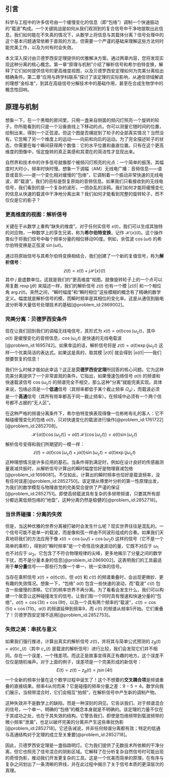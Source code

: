## 引言
科学与工程中的许多信号由一个缓慢变化的信息（即“包络”）调制一个快速振动的“载波”构成。一个关键挑战是如何从我们观测到的复合信号中干净地提取出此信息。我们如何能在不失真的情况下，从数学上将信息与其载体分离？信号处理中的这个基本问题通常依赖于直观的方法，但需要一个严谨的基础来理解这些方法何时能完美工作，以及为何有时会失效。

本文深入探讨由贝德罗西安定理提供的优雅解决方案。通过两章内容，您将发现实现这种分离的核心概念。第一章“原理与机制”介绍了解析信号和希尔伯特变换，解释了它们如何提供信号的更高维度视图，以及贝德罗西安定理如何为完美分离给出精确条件。第二章“应用与跨学科联系”探讨了该定理的实际影响，从通信领域解调的理想“金标准”，到其在高级信号分解技术中的基础作用，甚至在合成生物学中的概念性回响。

## 原理与机制

想象一下，在一个黑暗的房间里，只用一盏来自侧面的频闪灯照亮一个旋转的轮子。你所能看到的只是一个沿垂直线上下移动的点。你可以测量它随时间的位置，绘制出来，得到一个正弦波。但这个图是否捕捉到了轮子的全部真实情况？当然没有。它忽略了另一个维度上的运动——向前和向后的运动。为了完全描述轮子的状态，你需要在每个瞬间获得两个数值：它的水平位置和垂直位置。只有在这个更高维度的图像中，恒定旋转的真正美感和其潜在的简洁性才显现出来。

自然界和技术中的许多信号就像那个被频闪灯照亮的光点：一个简单的振荡，其幅度时大时小，频率时快时慢。想象一下调幅（AM）无线电广播：音频信息——语音或音乐——是一个变化相对缓慢的“包络”，它调制着一个振动非常快速的无线电波，即“载波”。我们的目标是恢复原始的音频信息。如果我们只看接收到的无线电信号，我们看到的是一个复杂的波形，一团杂乱的涂鸦。我们如何才能将缓慢变化的信息从快速的载波中干净地分离出来？我们如何才能看到完整的旋转轮子，而不仅仅是它的影子？

### 更高维度的视图：解析信号

关键在于从数学上重构“缺失的维度”。对于任何实信号 $x(t)$，我们可以生成其独特的对应物，一种数学上的孪生兄弟，称为**希尔伯特变换**，记作 $\mathcal{H}\{x\}(t)$。这个操作类似于将我们信号中每个频率分量的相位移动90度。例如，余弦波 $\cos(\omega t)$ 的希尔伯特变换是正弦波 $\sin(\omega t)$。

通过将原始信号与其希尔伯特变换相结合，我们创建了一个新的复值信号，称为**解析信号**：
$$
z(t) = x(t) + j\mathcal{H}\{x\}(t)
$$
其中 $j$ 是虚数单位。这就是我们的“更高维度”视图。就像旋转轮子上的一个点可以用复数 $r \exp(j\theta)$ 来描述一样，我们的解析信号 $z(t)$ 也有一个模 $|z(t)|$ 和一个相位角 $\arg z(t)$。突然之间，“瞬时幅度”和“瞬时相位”这些模糊的概念有了精确的数学定义。幅度就是解析信号的模，而瞬时频率是其相位的变化率。这是从通信到脑电波分析等大量信号处理技术的基础[@problem_id:2869002]。

### 完美分离：贝德罗西安条件

现在让我们回到我们的调幅无线电信号，其形式为 $x(t) = a(t) \cos(\omega_c t)$，其中 $a(t)$ 是缓慢变化的音频信息，$\cos(\omega_c t)$ 是快速的无线电载波[@problem_id:1695742]。如果幸运的话，解析信号将是 $z(t) = a(t) \exp(j\omega_c t)$ 这样一个优美简洁的表达式。如果这是真的，取其模 $|z(t)|$ 就会得到 $|a(t)|$——我们想要恢复的信息！

我们什么时候才能如此幸运？这正是**贝德罗西安定理**所回答的核心问题。它为这种完美分离提供了一个非常直观的条件。它指出，如果慢速包络信号 $a(t)$ 的频谱和快速载波信号 $\cos(\omega_c t)$ 的频谱完全不相交，那么这种“分离”就能完美实现。具体来说，包络必须是一个**低通**信号（其频率都低于某个截止频率 $\Omega_a$），而载波必须是一个**高通**信号（其所有频率都高于同一截止频率）。在频域中必须有一个两个信号都不占据的“无人区”。

在这种严格的频谱分离条件下，希尔伯特变换表现得像一位彬彬有礼的客人：它不触碰缓慢变化的包络 $a(t)$，只对快速变化的载波进行操作[@problem_id:1761722] [@problem_id:2852708]。
$$
\mathcal{H}\{a(t)\cos(\omega_c t)\} = a(t)\,\mathcal{H}\{\cos(\omega_c t)\} = a(t)\sin(\omega_c t)
$$
解析信号变得和我们所期望的一模一样：
$$
z(t) = a(t)\cos(\omega_c t) + j a(t)\sin(\omega_c t) = a(t)\exp(j\omega_c t)
$$
这种理想情况是许多应用的基石。当条件得到满足时，例如在设计良好的传感器测量衰减共振时，从解析信号计算出的瞬时幅度恰好是物理衰减包络[@problem_id:1698081]。不仅如此，计算出的瞬时频率也恰好是载波频率，没有任何误差[@problem_id:2852750]。该定理从傅里叶分析的第一性原理出发，为我们的数学模型与物理直觉的完美契合提供了严谨的保证[@problem_id:2852751]。即使高频载波具有复杂的多频带频谱，只要其所有部分都远离低频包络的“地盘”，这种分离仍然是稳健的[@problem_id:2852718]。

### 当世界碰撞：分离的失效

但是，当这种优雅的世界分离被打破时会发生什么呢？现实世界往往是混乱的。一个信号可能不是单一的载波，而是像和弦一样由不同波形组成的合奏。如果我们天真地将我们的方法应用于像 $x(t) = \cos(\omega_1 t) + \cos(\omega_2 t)$ 这样的信号（它不是一个简单的乘积），得到的“瞬时频率”是一个奇怪且快速波动的量，它既不对应于 $\omega_1$ 也不对应于 $\omega_2$。它包含了不符合物理规律的尖峰，更多地揭示了分量之间的数学干扰，而不是分量本身的信息[@problem_id:2869002]。这表明我们的工具最适用于**单分量**信号——那些行为像一个单一、统一实体的信号。

当存在乘积信号 $x(t)=a(t)c(t)$，但 $a(t)$ 和 $c(t)$ 的频谱重叠时，会出现更微妙、更有趣的失效情况。想象一下，“包络” $a(t)$ 包含一些快速的波动，而“载波” $c(t)$ 包含一些缓慢的漂移。它们的频率世界不再分离。为了看看会发生什么，我们可以构建一个故意让这种碰撞发生的信号。让我们取一个同时具有慢速和快速分量的“包络”，$a(t) = \cos(3t) + \cos(9t)$，以及一个具有两个频率的“载波”，$c(t) = \cos(5t) + \cos(11t)$。$a(t)$ 的频谱延伸到频率9，而 $c(t)$ 的频谱从频率5开始。它们重叠了！贝德罗西安定理不适用[@problem_id:2852753]。

### 失效之美：串扰与意义

如果我们强行推进，计算出真实的解析信号 $z(t)$，并将其与简单公式预测的 $z_B(t) = a(t)c_+(t)$（其中 $c_+(t)$ 是载波的解析信号）进行比较，我们会发现它们并不相同。存在一个误差，一个残差项。而这正是故事变得真正有趣的地方。这个误差不仅仅是随机噪声。对于上面的例子，误差项是一个完美形成的新信号：
$$
E(t) = z(t) - z_B(t) = j\sin(4t)
$$
一个全新的频率分量在这个数学过程中诞生了！这个不想要的**交叉耦合项**是频谱重叠的直接结果。频率4从何而来？它是碰撞的频率分量之差：$9 - 5 = 4$。数学向我们展示，当频带混合时，它们会相互“拍频”，在解析信号中产生新的调制产物。

这种失效并不是数学上的缺陷，而是一种深刻的洞见。它告诉我们，对于频谱混合的信号，一个单一、明确的“包络”的概念本身就是不明确的。该定理的力量不仅在于其成功之处，也在于其失效的结构。它警告我们，即使是包络频带到载波频带的微小频率“泄漏”，也足以破坏完美的分离并产生这些串扰伪影[@problem_id:2852718]。它还告诫说，并非任何频谱分离都有效；特定的低通与高通结构对于定理的成立至关重要[@problem_id:2852718]。

因此，贝德罗西安定理是一盏指路明灯。它为我们提供了无数技术所依赖的干净分离，但它也照亮了信号混合的阴影区域。它解释了在分析复杂自然信号时可能出现的奇怪伪影，推动我们开发更复杂的工具。这是一个优美而简单的原理，在有序与复杂之间划出了一条清晰的界线，并在此过程中揭示了关于信号本质的更深层次的真理。

